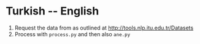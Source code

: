 # Turkish -- English

1. Request the data from as outlined at http://tools.nlp.itu.edu.tr/Datasets
2. Process with `process.py` and then also `ane.py`